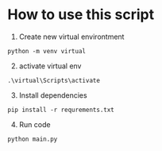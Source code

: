 # How to use this script

1. Create new virtual environtment 
```
python -m venv virtual
```
2. activate virtual env
```
.\virtual\Scripts\activate
```
3. Install dependencies
```
pip install -r requrements.txt
```
4. Run code
```
python main.py
```

